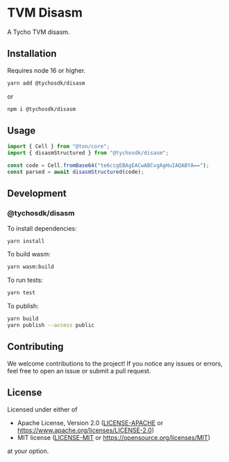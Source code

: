 # TVM Disasm

A Tycho TVM disasm.

## Installation

Requires node 16 or higher.

```bash
yarn add @tychosdk/disasm
```

or

```bash
npm i @tychosdk/disasm
```

## Usage

```typescript
import { Cell } from "@ton/core";
import { disasmStructured } from "@tychosdk/disasm";

const code = Cell.fromBase64("te6ccgEBAgEACwABCvgAgHuIAQABYA==");
const parsed = await disasmStructured(code);
```

## Development

### @tychosdk/disasm

To install dependencies:

```bash
yarn install
```

To build wasm:

```bash
yarn wasm:build
```

To run tests:

```bash
yarn test
```

To publish:

```bash
yarn build
yarn publish --access public
```

## Contributing

We welcome contributions to the project! If you notice any issues or errors,
feel free to open an issue or submit a pull request.

## License

Licensed under either of

* Apache License, Version 2.0 ([LICENSE-APACHE](LICENSE-APACHE)
  or <https://www.apache.org/licenses/LICENSE-2.0>)
* MIT license ([LICENSE-MIT](LICENSE-MIT)
  or <https://opensource.org/licenses/MIT>)

at your option.
